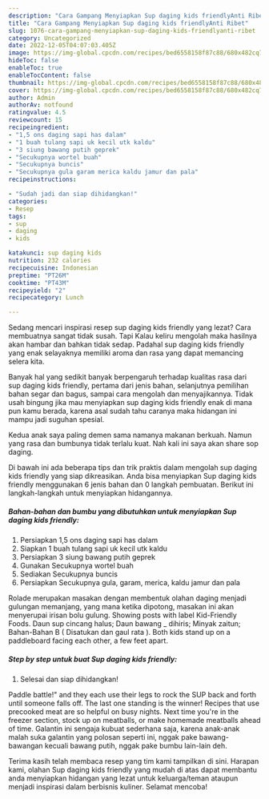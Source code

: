 ```yaml
---
description: "Cara Gampang Menyiapkan Sup daging kids friendlyAnti Ribet"
title: "Cara Gampang Menyiapkan Sup daging kids friendlyAnti Ribet"
slug: 1076-cara-gampang-menyiapkan-sup-daging-kids-friendlyanti-ribet
category: Uncategorized
date: 2022-12-05T04:07:03.405Z
image: https://img-global.cpcdn.com/recipes/bed6558158f87c88/680x482cq70/sup-daging-kids-friendly-foto-resep-utama.jpg
hideToc: false
enableToc: true
enableTocContent: false
thumbnail: https://img-global.cpcdn.com/recipes/bed6558158f87c88/680x482cq70/sup-daging-kids-friendly-foto-resep-utama.jpg
cover: https://img-global.cpcdn.com/recipes/bed6558158f87c88/680x482cq70/sup-daging-kids-friendly-foto-resep-utama.jpg
author: Admin
authorAv: notfound
ratingvalue: 4.5
reviewcount: 15
recipeingredient:
- "1,5 ons daging sapi has dalam"
- "1 buah tulang sapi uk kecil utk kaldu"
- "3 siung bawang putih geprek"
- "Secukupnya wortel buah"
- "Secukupnya buncis"
- "Secukupnya gula garam merica kaldu jamur dan pala"
recipeinstructions:

- "Sudah jadi dan siap dihidangkan!"
categories:
- Resep
tags:
- sup
- daging
- kids

katakunci: sup daging kids 
nutrition: 232 calories
recipecuisine: Indonesian
preptime: "PT26M"
cooktime: "PT43M"
recipeyield: "2"
recipecategory: Lunch

---
```



Sedang mencari inspirasi resep sup daging kids friendly yang lezat? Cara membuatnya sangat tidak susah. Tapi Kalau keliru mengolah maka hasilnya akan hambar dan bahkan tidak sedap. Padahal sup daging kids friendly yang enak selayaknya memiliki aroma dan rasa yang dapat memancing selera kita.


Banyak hal yang sedikit banyak berpengaruh terhadap kualitas rasa dari sup daging kids friendly, pertama dari jenis bahan, selanjutnya pemilihan bahan segar dan bagus, sampai cara mengolah dan menyajikannya. Tidak usah bingung jika mau menyiapkan sup daging kids friendly enak di mana pun kamu berada, karena asal sudah tahu caranya maka hidangan ini mampu jadi suguhan spesial.

Kedua anak saya paling demen sama namanya makanan berkuah. Namun yang rasa dan bumbunya tidak terlalu kuat. Nah kali ini saya akan share sop daging.


Di bawah ini ada beberapa tips dan trik praktis dalam mengolah sup daging kids friendly yang siap dikreasikan. Anda bisa menyiapkan Sup daging kids friendly menggunakan 6 jenis bahan dan 0 langkah pembuatan. Berikut ini langkah-langkah untuk menyiapkan hidangannya.

<!--inarticleads1-->

##### Bahan-bahan dan bumbu yang dibutuhkan untuk menyiapkan Sup daging kids friendly:

1. Persiapkan 1,5 ons daging sapi has dalam
1. Siapkan 1 buah tulang sapi uk kecil utk kaldu
1. Persiapkan 3 siung bawang putih geprek
1. Gunakan Secukupnya wortel buah
1. Sediakan Secukupnya buncis
1. Persiapkan Secukupnya gula, garam, merica, kaldu jamur dan pala


Rolade merupakan masakan dengan membentuk olahan daging menjadi gulungan memanjang, yang mana ketika dipotong, masakan ini akan menyerupai irisan bolu gulung. Showing posts with label Kid-Friendly Foods. Daun sup cincang halus; Daun bawang _ dihiris; Minyak zaitun; Bahan-Bahan B ( Disatukan dan gaul rata ). Both kids stand up on a paddleboard facing each other, a few feet apart. 

<!--inarticleads2-->

##### Step by step untuk buat Sup daging kids friendly:


1. Selesai dan siap dihidangkan!

Paddle battle!&#34; and they each use their legs to rock the SUP back and forth until someone falls off. The last one standing is the winner! Recipes that use precooked meat are so helpful on busy nights. Next time you&#39;re in the freezer section, stock up on meatballs, or make homemade meatballs ahead of time. Galantin ini sengaja kubuat sederhana saja, karena anak-anak malah suka galantin yang polosan seperti ini, nggak pake bawang-bawangan kecuali bawang putih, nggak pake bumbu lain-lain deh. 

Terima kasih telah membaca resep yang tim kami tampilkan di sini. Harapan kami, olahan Sup daging kids friendly yang mudah di atas dapat membantu anda menyiapkan hidangan yang lezat untuk keluarga/teman ataupun menjadi inspirasi dalam berbisnis kuliner. Selamat mencoba!
